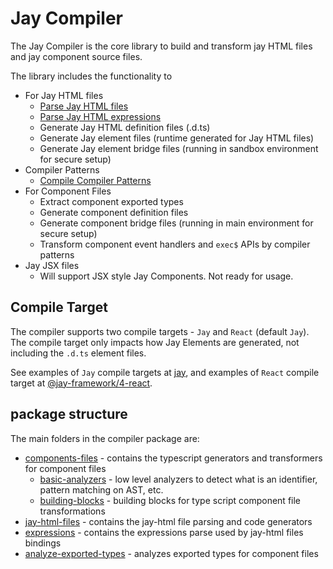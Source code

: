 # Jay Compiler

The Jay Compiler is the core library to build and transform jay HTML files and jay component source files.

The library includes the functionality to

- For Jay HTML files
  - [Parse Jay HTML files](../compiler-jay-html/readme.md)
  - [Parse Jay HTML expressions](../compiler-jay-html/readme.md#the--binding)
  - Generate Jay HTML definition files (.d.ts)
  - Generate Jay element files (runtime generated for Jay HTML files)
  - Generate Jay element bridge files (running in sandbox environment for secure setup)
- Compiler Patterns
  - [Compile Compiler Patterns](../compiler-jay-html/docs/compiler-patterns.md)
- For Component Files
  - Extract component exported types
  - Generate component definition files
  - Generate component bridge files (running in main environment for secure setup)
  - Transform component event handlers and `exec$` APIs by compiler patterns
- Jay JSX files
  - Will support JSX style Jay Components. Not ready for usage.

## Compile Target

The compiler supports two compile targets - `Jay` and `React` (default `Jay`).
The compile target only impacts how Jay Elements are generated, not including the `.d.ts` element files.

See examples of `Jay` compile targets at [jay](..%2F..%2F..%2Fexamples%2Fjay),
and examples of `React` compile target at [@jay-framework/4-react](..%2F..%2F..%2Fexamples%2F4-react).

## package structure

The main folders in the compiler package are:

- [components-files](lib/components-files) - contains the typescript generators and transformers for component files
  - [basic-analyzers](lib/components-files/basic-analyzers) - low level analyzers to detect what is an identifier,
    pattern matching on AST, etc.
  - [building-blocks](lib/components-files/building-blocks) - building blocks for type script component file transformations
- [jay-html-files](../compiler-jay-html) - contains the jay-html file parsing and code generators
- [expressions](../compiler-jay-html/lib/expressions) - contains the expressions parse used by jay-html files bindings
- [analyze-exported-types](../compiler-analyze-exported-types) - analyzes exported types for component files
